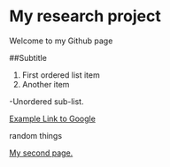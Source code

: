 # My research project

Welcome to my Github page

##Subtitle

1. First ordered list item
2. Another item 

-Unordered sub-list.

[Example Link to Google](https://www.google.com)

random things

[My second page.](https://https://samahka.github.io/Samah/second)
